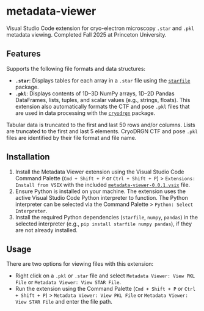 # metadata-viewer
Visual Studio Code extension for cryo-electron microscopy `.star` and `.pkl` metadata viewing. Completed Fall 2025 at Princeton University.

## Features
Supports the following file formats and data structures:
- **`.star`**: Displays tables for each array in a `.star` file using the [`starfile`](https://github.com/teamtomo/starfile) package.
- **`.pkl`**: Displays contents of 1D–3D NumPy arrays, 1D–2D Pandas DataFrames, lists, tuples, and scalar values (e.g., strings, floats). This extension also automatically formats the CTF and pose `.pkl` files that are used in data processing with the [`cryodrgn`](https://github.com/ml-struct-bio/cryodrgn) package.

Tabular data is truncated to the first and last 50 rows and/or columns. Lists are truncated to the first and last 5 elements. CryoDRGN CTF and pose `.pkl` files are identified by their file format and file name.

## Installation
1. Install the Metadata Viewer extension using the Visual Studio Code Command Palette (`Cmd + Shift + P` or `Ctrl + Shift + P`) > `Extensions: Install from VSIX` with the included [`metadata-viewer-0.0.1.vsix`](https://github.com/robertheeter/metadata-viewer/blob/main/metadata-viewer-0.0.1.vsix) file.
2. Ensure Python is installed on your machine. The extension uses the active Visual Studio Code Python interpreter to function. The Python interpreter can be selected via the Command Palette > `Python: Select Interpreter`.
3. Install the required Python dependencies (`starfile`, `numpy`, `pandas`) in the selected interpreter (e.g., `pip install starfile numpy pandas`), if they are not already installed.

## Usage
There are two options for viewing files with this extension:
- Right click on a `.pkl` or `.star` file and select `Metadata Viewer: View PKL File` or `Metadata Viewer: View STAR File`.
- Run the extension using the Command Palette (`Cmd + Shift + P` or `Ctrl + Shift + P`) > `Metadata Viewer: View PKL File` or `Metadata Viewer: View STAR File` and enter the file path.
